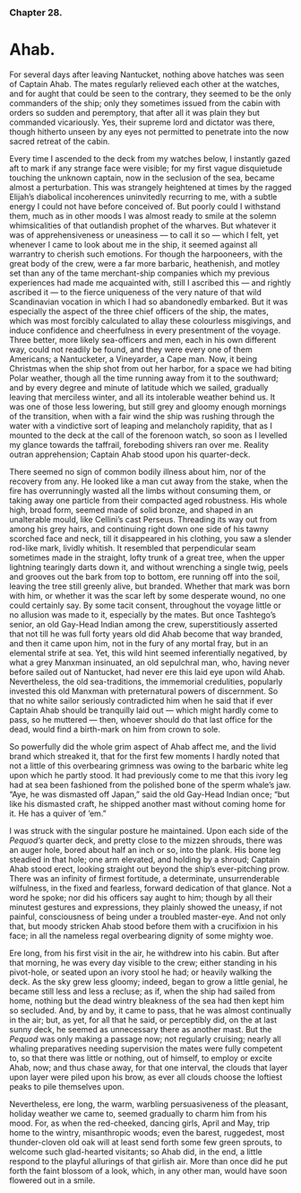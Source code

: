 ### Chapter 28.

# Ahab.

For several days after leaving Nantucket, nothing above hatches was seen of
Captain Ahab. The mates regularly relieved each other at the watches, and for
aught that could be seen to the contrary, they seemed to be the only commanders
of the ship; only they sometimes issued from the cabin with orders so sudden
and peremptory, that after all it was plain they but commanded vicariously.
Yes, their supreme lord and dictator was there, though hitherto unseen by any
eyes not permitted to penetrate into the now sacred retreat of the cabin.

Every time I ascended to the deck from my watches below, I instantly gazed aft
to mark if any strange face were visible; for my first vague disquietude
touching the unknown captain, now in the seclusion of the sea, became almost a
perturbation. This was strangely heightened at times by the ragged Elijah’s
diabolical incoherences uninvitedly recurring to me, with a subtle energy I
could not have before conceived of. But poorly could I withstand them, much as
in other moods I was almost ready to smile at the solemn whimsicalities of that
outlandish prophet of the wharves. But whatever it was of apprehensiveness or
uneasiness — to call it so — which I felt, yet whenever I came to look about me
in the ship, it seemed against all warrantry to cherish such emotions. For
though the harpooneers, with the great body of the crew, were a far more
barbaric, heathenish, and motley set than any of the tame merchant-ship
companies which my previous experiences had made me acquainted with, still I
ascribed this — and rightly ascribed it — to the fierce uniqueness of the very
nature of that wild Scandinavian vocation in which I had so abandonedly
embarked. But it was especially the aspect of the three chief officers of the
ship, the mates, which was most forcibly calculated to allay these colourless
misgivings, and induce confidence and cheerfulness in every presentment of the
voyage. Three better, more likely sea-officers and men, each in his own
different way, could not readily be found, and they were every one of them
Americans; a Nantucketer, a Vineyarder, a Cape man. Now, it being Christmas
when the ship shot from out her harbor, for a space we had biting Polar
weather, though all the time running away from it to the southward; and by
every degree and minute of latitude which we sailed, gradually leaving that
merciless winter, and all its intolerable weather behind us. It was one of
those less lowering, but still grey and gloomy enough mornings of the
transition, when with a fair wind the ship was rushing through the water with a
vindictive sort of leaping and melancholy rapidity, that as I mounted to the
deck at the call of the forenoon watch, so soon as I levelled my glance towards
the taffrail, foreboding shivers ran over me. Reality outran apprehension;
Captain Ahab stood upon his quarter-deck.

There seemed no sign of common bodily illness about him, nor of the recovery
from any. He looked like a man cut away from the stake, when the fire has
overrunningly wasted all the limbs without consuming them, or taking away one
particle from their compacted aged robustness. His whole high, broad form,
seemed made of solid bronze, and shaped in an unalterable mould, like Cellini’s
cast Perseus. Threading its way out from among his grey hairs, and continuing
right down one side of his tawny scorched face and neck, till it disappeared in
his clothing, you saw a slender rod-like mark, lividly whitish. It resembled
that perpendicular seam sometimes made in the straight, lofty trunk of a great
tree, when the upper lightning tearingly darts down it, and without wrenching a
single twig, peels and grooves out the bark from top to bottom, ere running off
into the soil, leaving the tree still greenly alive, but branded. Whether that
mark was born with him, or whether it was the scar left by some desperate
wound, no one could certainly say. By some tacit consent, throughout the
voyage little or no allusion was made to it, especially by the mates. But once
Tashtego’s senior, an old Gay-Head Indian among the crew, superstitiously
asserted that not till he was full forty years old did Ahab become that way
branded, and then it came upon him, not in the fury of any mortal fray, but in
an elemental strife at sea. Yet, this wild hint seemed inferentially negatived,
by what a grey Manxman insinuated, an old sepulchral man, who, having never
before sailed out of Nantucket, had never ere this laid eye upon wild Ahab.
Nevertheless, the old sea-traditions, the immemorial credulities, popularly
invested this old Manxman with preternatural powers of discernment. So that no
white sailor seriously contradicted him when he said that if ever Captain Ahab
should be tranquilly laid out — which might hardly come to pass, so he muttered
— then, whoever should do that last office for the dead, would find a
birth-mark on him from crown to sole.

So powerfully did the whole grim aspect of Ahab affect me, and the livid brand
which streaked it, that for the first few moments I hardly noted that not a
little of this overbearing grimness was owing to the barbaric white leg upon
which he partly stood. It had previously come to me that this ivory leg had at
sea been fashioned from the polished bone of the sperm whale’s jaw. “Aye, he
was dismasted off Japan,” said the old Gay-Head Indian once; “but like his
dismasted craft, he shipped another mast without coming home for it. He has a
quiver of ’em.”

I was struck with the singular posture he maintained. Upon each side of the
_Pequod’s_ quarter deck, and pretty close to the mizzen shrouds, there was an
auger hole, bored about half an inch or so, into the plank. His bone leg
steadied in that hole; one arm elevated, and holding by a shroud; Captain Ahab
stood erect, looking straight out beyond the ship’s ever-pitching prow. There
was an infinity of firmest fortitude, a determinate, unsurrenderable
wilfulness, in the fixed and fearless, forward dedication of that glance. Not a
word he spoke; nor did his officers say aught to him; though by all their
minutest gestures and expressions, they plainly showed the uneasy, if not
painful, consciousness of being under a troubled master-eye. And not only that,
but moody stricken Ahab stood before them with a crucifixion in his face; in
all the nameless regal overbearing dignity of some mighty woe.

Ere long, from his first visit in the air, he withdrew into his cabin. But
after that morning, he was every day visible to the crew; either standing in
his pivot-hole, or seated upon an ivory stool he had; or heavily walking the
deck. As the sky grew less gloomy; indeed, began to grow a little genial, he
became still less and less a recluse; as if, when the ship had sailed from
home, nothing but the dead wintry bleakness of the sea had then kept him so
secluded. And, by and by, it came to pass, that he was almost continually in
the air; but, as yet, for all that he said, or perceptibly did, on the at last
sunny deck, he seemed as unnecessary there as another mast. But the _Pequod_
was only making a passage now; not regularly cruising; nearly all whaling
preparatives needing supervision the mates were fully competent to, so that
there was little or nothing, out of himself, to employ or excite Ahab, now; and
thus chase away, for that one interval, the clouds that layer upon layer were
piled upon his brow, as ever all clouds choose the loftiest peaks to pile
themselves upon.

Nevertheless, ere long, the warm, warbling persuasiveness of the pleasant,
holiday weather we came to, seemed gradually to charm him from his mood. For,
as when the red-cheeked, dancing girls, April and May, trip home to the wintry,
misanthropic woods; even the barest, ruggedest, most thunder-cloven old oak
will at least send forth some few green sprouts, to welcome such glad-hearted
visitants; so Ahab did, in the end, a little respond to the playful allurings
of that girlish air. More than once did he put forth the faint blossom of a
look, which, in any other man, would have soon flowered out in a smile.
